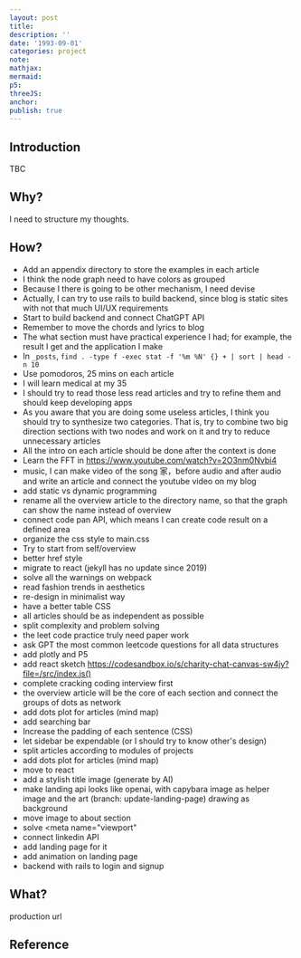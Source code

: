 ```yaml
---
layout: post
title:
description: ''
date: '1993-09-01'
categories: project
note:
mathjax:
mermaid:
p5:
threeJS:
anchor:
publish: true
---
```


## Introduction

TBC

## Why?

I need to structure my thoughts.

## How?

* Add an appendix directory to store the examples in each article
* I think the node graph need to have colors as grouped
* Because I there is going to be other mechanism, I need devise
* Actually, I can try to use rails to build backend, since blog is static sites with not that much UI/UX requirements
* Start to build backend and connect ChatGPT API
* Remember to move the chords and lyrics to blog
* The what section must have practical experience I had; for example, the result I get and the application I make
* In `_posts`, `find . -type f -exec stat -f '%m %N' {} + | sort | head -n 10`
* Use pomodoros, 25 mins on each article
* I will learn medical at my 35
* I should try to read those less read articles and try to refine them and should keep developing apps
* As you aware that you are doing some useless articles, I think you should try to synthesize two categories. That is, try to combine two big direction sections with two nodes and work on it and try to reduce unnecessary articles
* All the intro on each article should be done after the context is done
* Learn the FFT in https://www.youtube.com/watch?v=2O3nm0Nvbi4
* music, I can make video of the song 家，before audio and after audio and write an article and connect the youtube video on my blog
* add static vs dynamic programming
* rename all the overview article to the directory name, so that the graph can show the name instead of overview
* connect code pan API, which means I can create code result on a defined area
* organize the css style to main.css
* Try to start from self/overview
* better href style
* migrate to react (jekyll has no update since 2019)
* solve all the warnings on webpack
* read fashion trends in aesthetics
* re-design in minimalist way
* have a better table CSS
* all articles should be as independent as possible
* split complexity and problem solving
* the leet code practice truly need paper work
* ask GPT the most common leetcode questions for all data structures
* add plotly and P5
* add react sketch https://codesandbox.io/s/charity-chat-canvas-sw4jy?file=/src/index.js()
* complete cracking coding interview first
* the overview article will be the core of each section and connect the groups of dots as network
* add dots plot for articles (mind map)
* add searching bar
* Increase the padding of each sentence (CSS)
* let sidebar be expendable (or I should try to know other's design)
* split articles according to modules of projects
* add dots plot for articles (mind map)
* move to react
* add a stylish title image (generate by AI)
* make landing api looks like openai, with capybara image as helper image and the art (branch: update-landing-page) drawing as background
* move image to about section
* solve <meta name="viewport"
* connect linkedin API
* add landing page for it
* add animation on landing page
* backend with rails to login and signup

## What?

production url

## Reference
